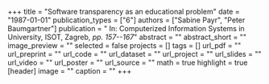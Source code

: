 +++
title = "Software transparency as an educational problem"
date = "1987-01-01"
publication_types = ["6"]
authors = ["Sabine Payr", "Peter Baumgartner"]
publication = " In: Computerized Information Systems in University, ISOT, Zagreb, _pp. 157--167_"
abstract = ""
abstract_short = ""
image_preview = ""
selected = false
projects = []
tags = []
url_pdf = ""
url_preprint = ""
url_code = ""
url_dataset = ""
url_project = ""
url_slides = ""
url_video = ""
url_poster = ""
url_source = ""
math = true
highlight = true
[header]
image = ""
caption = ""
+++
